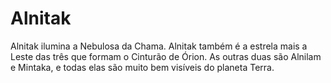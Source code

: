 # Alnitak

Alnitak ilumina a Nebulosa da Chama. Alnitak também é a estrela mais a Leste das
três que formam o Cinturão de Órion. As outras duas são Alnilam e Mintaka, e
todas elas são muito bem visíveis do planeta Terra.
